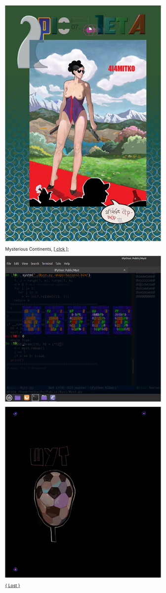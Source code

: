 ![](pix/07-dwa-pistoleta-02.png)

Mysterious Continents, [[ clck ]](https://ioinformatics.org/files/ioi1992round1.pdf);

![](pix/Screenshot.png)

![](pix/study.png)

[{ Lost }](https://youtu.be/4Qca_hHcplQ)
